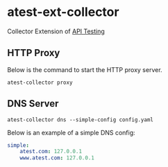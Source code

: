 # atest-ext-collector
Collector Extension of [API Testing](https://github.com/LinuxSuRen/api-testing)

## HTTP Proxy

Below is the command to start the HTTP proxy server.

```shell
atest-collector proxy
```
## DNS Server

```shell
atest-collector dns --simple-config config.yaml
```

Below is an example of a simple DNS config:
```yaml
simple:
    atest.com: 127.0.0.1
    www.atest.com: 127.0.0.1
```
